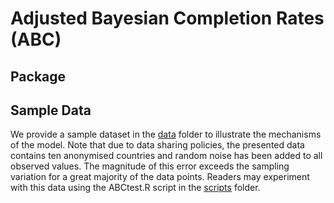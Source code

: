 # Adjusted Bayesian Completion Rates (ABC)


## Package

## Sample Data

We provide a sample dataset in the [data](http://github.com/AmeerD/ABC/data) folder to illustrate the mechanisms of the model. Note that due to data sharing policies, the presented data contains ten anonymised countries and random noise has been added to all observed values. The magnitude of this error exceeds the sampling variation for a great majority of the data points. Readers may experiment with this data using the ABCtest.R script in the [scripts](http://github.com/AmeerD/ABC/scripts) folder. 
